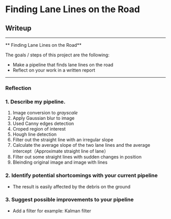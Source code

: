 # **Finding Lane Lines on the Road** 

## Writeup

---

** Finding Lane Lines on the Road**

The goals / steps of this project are the following:
* Make a pipeline that finds lane lines on the road
* Reflect on your work in a written report

---

### Reflection

### 1. Describe my pipeline. 

1. Image conversion to *grayscale*
2. Apply Gaussian blur to image
3. Used Canny edges detection
4. Croped region of interest
5. Hough line detection
6. Filter out the straight line with an irregular slope
7. Calculate the average slope of the two lane lines and the average intercept（Approximate straight line of lane）
8. Filter out some straight lines with sudden changes in position
9. Bleinding original image and image with lines


### 2. Identify potential shortcomings with your current pipeline

- The result is easily affected by the debris on the ground


### 3. Suggest possible improvements to your pipeline

- Add a filter for example: Kalman filter